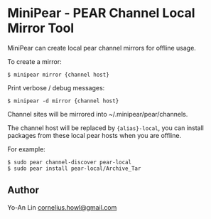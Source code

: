 MiniPear - PEAR Channel Local Mirror Tool
=========================================
MiniPear can create local pear channel mirrors for offline usage.

To create a mirror:

    $ minipear mirror {channel host}

Print verbose / debug messages:

    $ minipear -d mirror {channel host}

Channel sites will be mirrored into ~/.minipear/pear/channels.

The channel host will be replaced by `{alias}-local`, you can install packages
from these local pear hosts when you are offline.

For example:

    $ sudo pear channel-discover pear-local
    $ sudo pear install pear-local/Archive_Tar

## Author 

Yo-An Lin <cornelius.howl@gmail.com>
